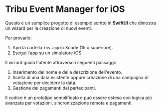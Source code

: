 # Tribu Event Manager for iOS

Questo è un semplice progetto di esempio scritto in **SwiftUI** che dimostra un wizard per la creazione di nuovi eventi.

Per provarlo:

1. Apri la cartella `ios-app` in Xcode (15 o superiore).
2. Esegui l'app su un simulatore iOS.

Il wizard guida l'utente attraverso i seguenti passaggi:

1. Inserimento del nome e della descrizione dell'evento.
2. Scelta di una data esistente oppure creazione di una campagna di votazione per decidere la data.
3. Gestione dei pagamenti dei partecipanti.

Il codice è un prototipo semplificato e può essere esteso con logica più avanzata per votazioni, sincronizzazione remota e pagamenti.
